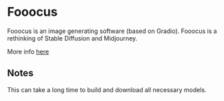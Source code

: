 # Fooocus

Fooocus is an image generating software (based on Gradio). Fooocus is a rethinking of Stable Diffusion and Midjourney.

More info [here](https://github.com/lllyasviel/Fooocus)

## Notes

This can take a long time to build and download all necessary models.
